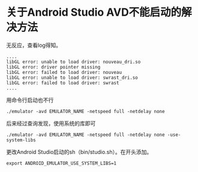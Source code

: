 # 关于Android Studio AVD不能启动的解决方法

无反应，查看log得知。

```
....
libGL error: unable to load driver: nouveau_dri.so
libGL error: driver pointer missing
libGL error: failed to load driver: nouveau
libGL error: unable to load driver: swrast_dri.so
libGL error: failed to load driver: swrast
....
```

用命令行启动也不行

```
./emulator -avd EMULATOR_NAME -netspeed full -netdelay none
```

后来经过查询发现，使用系统的库即可

```
./emulator -avd EMULATOR_NAME -netspeed full -netdelay none -use-system-libs
```

更改Android Studio启动的sh（bin/studio.sh）。在开头添加。

```
export ANDROID_EMULATOR_USE_SYSTEM_LIBS=1
```


